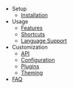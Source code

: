- Setup
    - [Installation](./oni.wiki/Installation-Guide.md)
- Usage
    - [Features](./oni.wiki/Features.md)
    - [Shortcuts](./oni.wiki/Shortcuts.md)
    - [Language Support](./oni.wiki/Language-Support.md)
- Customization
    - [API](./oni.wiki/API.md)
    - [Configuration](./oni.wiki/Configuration.md)
    - [Plugins](./oni.wiki/Plugins.md)
    - [Theming](./oni.wiki/Theming.md)
- [FAQ](./oni.wiki/FAQ.md)
